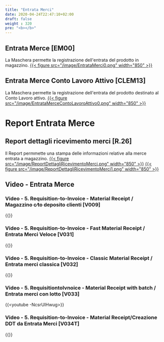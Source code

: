 ```yaml
---
title: "Entrata Merci"
date: 2020-04-24T22:47:10+02:00
draft: false
weight : 320
pre: "<b></b>"
---
```


## Entrata Merce [EM00]
La Maschera permette la registrazione dell'entrata del prodotto in magazzino. 
[{{< figure src="/image/EntrataMerci0.png"  width="850"  >}}](/image/EntrataMerci0.png)
## Entrata Merce Conto Lavoro Attivo [CLEM13]
La Maschera permette la registrazione dell'entrata del prodotto destinato al Conto Lavoro attivo.
[{{< figure src="/image/EntrataMerceContoLavoroAttivo0.png"  width="850"  >}}](/image/EntrataMerceContoLavoroAttivo0.png)

# Report Entrata Merce
## Report dettagli ricevimento merci [R.26]
Il Report permmette una stampa delle informazioni relative alla merce entrata a magazzino.
[{{< figure src="/image/ReportDettagliRicevimentoMerci.png"  width="850"  >}}](/image/ReportDettagliRicevimentoMerci.png)
[{{< figure src="/image/ReportDettagliRicevimentoMerci1.png"  width="850"  >}}](/image/ReportDettagliRicevimentoMerci1.png)

## Video - Entrata Merce
### Video - 5. Requisition-to-Invoice - Material Receipt / Magazzino c⁄to deposito clienti [V009]
{{<youtube P4ZA0B7mBHM>}}

### Video - 5. Requisition-to-Invoice - Fast Material Receipt / Entrata Merci Veloce [V031]
{{<youtube ctUaSJn0pww>}}

### Video - 5. Requisition-to-Invoice - Classic Material Receipt / Entrata merci classica [V032]
{{<youtube yIx0RyzD3hg>}}

### Video - 5. RequisitiontoIvnoice - Material Receipt with batch / Entrata merci con lotto [V033]
{{<youtube -NcsrUIHwug>}}

### Video - 5. Requisition-to-Invoice - Material Receipt/Creazione DDT da Entrata Merci [V034T]
{{<youtube B8fxv0m5WZM>}}


